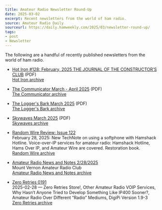 ```yaml
---
title: Amateur Radio Newsletter Round-Up
date: 2025-03-02
excerpt: Recent newsletters from the world of ham radio.
source: Amateur Radio Daily
sourceurl: https://daily.hamweekly.com/2025/03/newsletter-round-up/
tags:
- post
- Newsletter
---
```

The following are a handful of recently published newsletters from the world of ham radio.

- [Hot Iron #128: February, 2025 THE JOURNAL OF THE CONSTRUCTOR’S CLUB](https://www.w4npn.net/wp-content/uploads/2025/03/Hot-Iron-128-February-2025-1.pdf) (PDF)   
[Hot Iron archive](https://www.w4npn.net/hot-iron-directory/)

- [The Communicator March - April 2025](https://drive.google.com/file/d/1j3uFaNl853TqxRvRBrzX_FxMtY0GA-vu/view) (PDF)   
[The Communicator archive](https://ve7sar.blogspot.com/search/label/SARC%20Communicator)

- [The Logger's Bark March 2025](https://w7dk.org/images/rct_bark/bark_2025_03.pdf) (PDF)   
[The Logger's Bark archive](https://w7dk.org/2012-04-11-16-51-17)

- [Skywaves March 2025](https://drive.google.com/uc?export=download&id=1LdkMhBF5ILzFgSK1mIbR87hKDCC4cUMk) (PDF)   
[Skywaves archive](https://www.sachseradio.org/newsletters)

- [Random Wire Review: Issue 122](https://www.randomwire.us/p/random-wire-review-issue-122)   
February 28, 2025: New TechNote on using a softphone with Hamshack Hotline. Voice-over-IP services for amateur radio: Hamshack Hotline, Hams Over IP, and Amateur Wire are covered. Restoration book.   
[Random Wire archive](https://www.randomwire.us/)

- [Amateur Radio News and Notes 2/28/2025](https://mvarc.substack.com/p/amateur-radio-news-and-notes-2282025)   
Mount Vernon Amateur Radio Club   
[Amateur Radio News and Notes archive](https://mvarc.substack.com/)

- [Zero Retries 0191](https://www.zeroretries.org/p/zero-retries-0191)   
2025-02-28 — Zero Retries Store!, Other Amateur Radio VOIP Services, Why Hasn’t Anyone Tried to Develop Something Like IP400 Sooner?, Amateur Radio Over Different “Radio” Mediums, DigiPi Version 1.9-3   
[Zero Retries archive](https://www.zeroretries.org/)